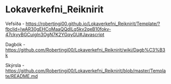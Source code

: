 # Lokaverkefni_Reiknirit

Vefsíða - https://robertingi00.github.io/Lokaverkefni_Reiknirit/Template/?fbclid=IwAR30gEHCoMaaQQdILq5kv2qeB10fokv-47ckyyBGCuigln3OgN7K2YGqyGU#Javascript

Dagbók - https://github.com/Robertingi00/Lokaverkefni_Reiknirit/wiki/Dagb%C3%B3k

Skýrsla - https://github.com/Robertingi00/Lokaverkefni_Reiknirit/blob/master/Template/README.md
